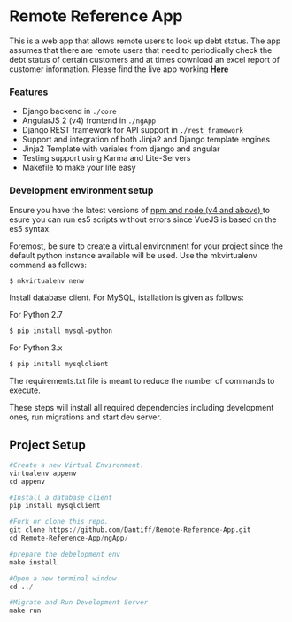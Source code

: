 # Remote Reference App

This is a web app that allows remote users to look up debt status. The app assumes that there are remote users that need to periodically check the debt status of certain customers and at times download an excel report of customer information.
Please find the live app working <strong><a href="http://bivestorg.pythonanywhere.com/">Here</a></strong>

### Features

* Django backend in `./core`
* AngularJS 2 (v4) frontend in `./ngApp`
* Django REST framework for API support in `./rest_framework`
* Support and integration of both Jinja2 and Django template engines
* Jinja2 Template with variales from django and angular
* Testing support using Karma and Lite-Servers
* Makefile to make your life easy


### Development environment setup

Ensure you have the latest versions of <a href="https://help.pythonanywhere.com/pages/Node/"> npm and node (v4 and above) </a> to esure you can run es5 scripts without errors since VueJS is based on the es5 syntax.

Foremost, be sure to create a virtual environment for your project since the default python instance available will be used. Use the mkvirtualenv command as follows:

```bash
$ mkvirtualenv nenv
```

Install database client. For MySQL, istallation is given as follows:

For Python 2.7

```bash
$ pip install mysql-python
```

For Python 3.x

```bash
$ pip install mysqlclient
```

The requirements.txt file is meant to reduce the number of commands to execute.

These steps will install all required dependencies including development ones, run migrations and start dev server.


## Project Setup
```python
#Create a new Virtual Environment.
virtualenv appenv
cd appenv

#Install a database client
pip install mysqlclient

#Fork or clone this repo.
git clone https://github.com/Dantiff/Remote-Reference-App.git
cd Remote-Reference-App/ngApp/

#prepare the debelopment env
make install

#Open a new terminal window
cd ../

#Migrate and Run Development Server
make run
```






